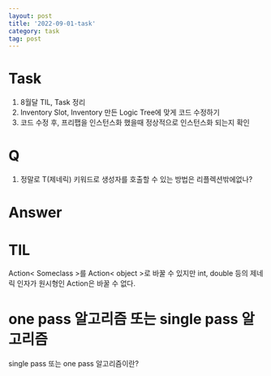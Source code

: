 ```yaml
---
layout: post
title: '2022-09-01-task'
category: task
tag: post
---
```


# Task
1. 8월달 TIL, Task 정리
2. Inventory Slot, Inventory 만든 Logic Tree에 맞게 코드 수정하기
3. 코드 수정 후, 프리팹을 인스턴스화 했을때 정상적으로 인스턴스화 되는지 확인

# Q
1. 정말로 T(제네릭) 키워드로 생성자를 호출할 수 있는 방법은 리플렉션밖에없나?

# Answer


# TIL
Action< Someclass >를 Action< object >로 바꿀 수 있지만 int, double 등의 제네릭 인자가 원시형인 Action은 바꿀 수 없다.

# one pass 알고리즘 또는 single pass 알고리즘
single pass 또는 one pass 알고리즘이란?